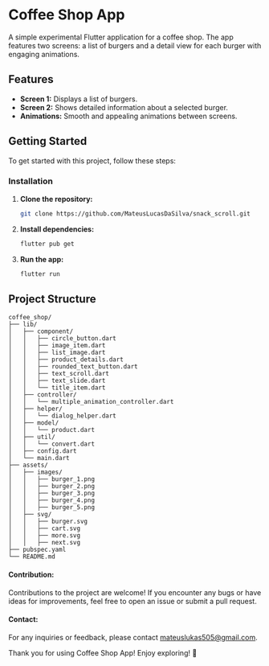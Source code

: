 # Coffee Shop App

A simple experimental Flutter application for a coffee shop. The app features two screens: a list of burgers and a detail view for each burger with engaging animations.

## Features

- **Screen 1:** Displays a list of burgers.
- **Screen 2:** Shows detailed information about a selected burger.
- **Animations:** Smooth and appealing animations between screens.


## Getting Started

To get started with this project, follow these steps:


### Installation

1. **Clone the repository:**

    ```bash
    git clone https://github.com/MateusLucasDaSilva/snack_scroll.git
    ```

2. **Install dependencies:**

    ```bash
    flutter pub get
    ```

3. **Run the app:**

    ```bash
    flutter run
    ```

## Project Structure

```plaintext
coffee_shop/
├── lib/
│   ├── component/
│   │   ├── circle_button.dart
│   │   ├── image_item.dart
│   │   ├── list_image.dart
│   │   ├── product_details.dart
│   │   ├── rounded_text_button.dart
│   │   ├── text_scroll.dart
│   │   ├── text_slide.dart
│   │   └── title_item.dart
│   ├── controller/
│   │   └── multiple_animation_controller.dart
│   ├── helper/
│   │   └── dialog_helper.dart
│   ├── model/
│   │   └── product.dart
│   ├── util/
│   │   └── convert.dart
│   ├── config.dart
│   └── main.dart
├── assets/
│   ├── images/
│   │   ├── burger_1.png
│   │   ├── burger_2.png
│   │   ├── burger_3.png
│   │   ├── burger_4.png
│   │   ├── burger_5.png
│   ├── svg/
│   │   ├── burger.svg
│   │   ├── cart.svg
│   │   ├── more.svg
│   │   ├── next.svg
├── pubspec.yaml
└── README.md
```

#### Contribution:
Contributions to the project are welcome! If you encounter any bugs or have ideas for improvements, feel free to open an issue or submit a pull request.


#### Contact:
For any inquiries or feedback, please contact [mateuslukas505@gmail.com](mailto:mateuslukas505@gmail.com).

Thank you for using Coffee Shop App! Enjoy exploring! 🚀
